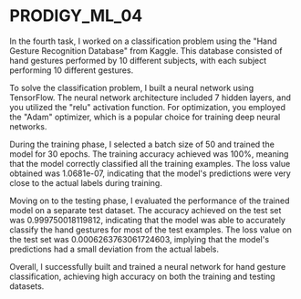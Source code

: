 # PRODIGY_ML_04

In the fourth task, I worked on a classification problem using the "Hand Gesture Recognition Database" from Kaggle. 
This database consisted of hand gestures performed by 10 different subjects, with each subject performing 10 different gestures.

To solve the classification problem, I built a neural network using TensorFlow. The neural network architecture included 7 hidden layers, and you utilized the "relu" activation function. 
For optimization, you employed the "Adam" optimizer, which is a popular choice for training deep neural networks.

During the training phase, I selected a batch size of 50 and trained the model for 30 epochs. 
The training accuracy achieved was 100%, meaning that the model correctly classified all the training examples. 
The loss value obtained was 1.0681e-07, indicating that the model's predictions were very close to the actual labels during training.

Moving on to the testing phase, I evaluated the performance of the trained model on a separate test dataset. 
The accuracy achieved on the test set was 0.999750018119812, indicating that the model was able to accurately classify the hand gestures for most of the test examples. 
The loss value on the test set was 0.0006263763061724603, implying that the model's predictions had a small deviation from the actual labels.

Overall, I successfully built and trained a neural network for hand gesture classification, achieving high accuracy on both the training and testing datasets.

